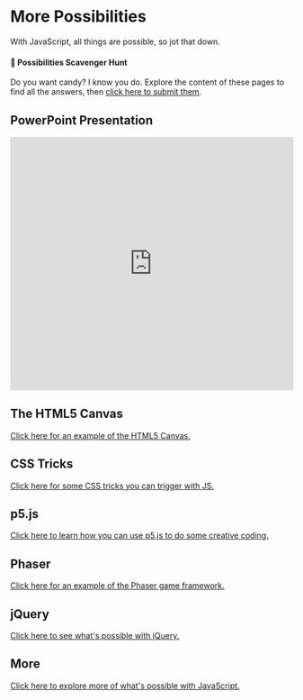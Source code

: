 # More Possibilities
With JavaScript, all things are possible, so jot that down.

#### 🔑 Possibilities Scavenger Hunt
Do you want candy? I know you do. Explore the content of these pages to find all the answers, then [click here to submit them](https://forms.gle/pmj2cGUQm2STMPjf7).

## PowerPoint Presentation
<iframe src='https://view.officeapps.live.com/op/embed.aspx?src=https://hylandtechoutreach.github.io/ucs-js/Possibilities/Possibilities.pptx' width='100%' height='450px' frameborder='0'></iframe>

## The HTML5 Canvas
[Click here for an example of the HTML5 Canvas.](Canvas.md)

## CSS Tricks
[Click here for some CSS tricks you can trigger with JS.](CssTricks.md)

## p5.js
[Click here to learn how you can use p5.js to do some creative coding.](Processing.md)

## Phaser
[Click here for an example of the Phaser game framework.](Phaser.md)

## jQuery
[Click here to see what's possible with jQuery.](jQuery.md)

## More
[Click here to explore more of what's possible with JavaScript.](More.md)
